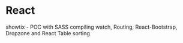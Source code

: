 # React
showtix - POC with SASS compiling watch, Routing, React-Bootstrap, Dropzone and React Table sorting
